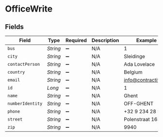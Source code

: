 # OfficeWrite


## Fields

| Field               | Type                | Required            | Description         | Example             |
| ------------------- | ------------------- | ------------------- | ------------------- | ------------------- |
| `bus`               | *String*            | :heavy_minus_sign:  | N/A                 | 1                   |
| `city`              | *String*            | :heavy_minus_sign:  | N/A                 | Sleidinge           |
| `contactPerson`     | *String*            | :heavy_minus_sign:  | N/A                 | Ada Lovelace        |
| `country`           | *String*            | :heavy_minus_sign:  | N/A                 | Belgium             |
| `email`             | *String*            | :heavy_minus_sign:  | N/A                 | info@contractify.be |
| `id`                | *Long*              | :heavy_minus_sign:  | N/A                 | 1                   |
| `name`              | *String*            | :heavy_minus_sign:  | N/A                 | Ghent               |
| `numberIdentity`    | *String*            | :heavy_minus_sign:  | N/A                 | OFF-GHENT           |
| `phone`             | *String*            | :heavy_minus_sign:  | N/A                 | +32 9 234 28 97     |
| `street`            | *String*            | :heavy_minus_sign:  | N/A                 | Polenstraat 163     |
| `zip`               | *String*            | :heavy_minus_sign:  | N/A                 | 9940                |